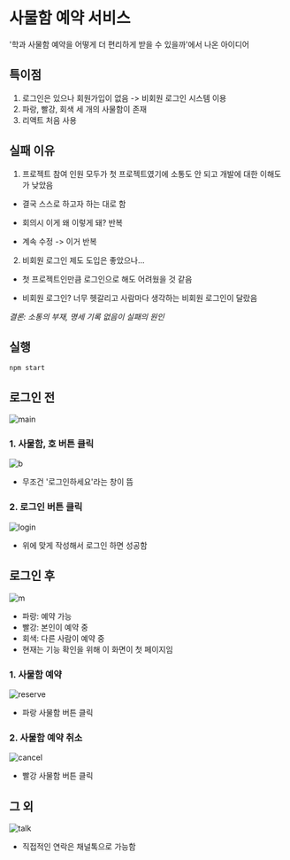 # 사물함 예약 서비스
'학과 사물함 예약을 어떻게 더 편리하게 받을 수 있을까'에서 나온 아이디어


## 특이점
1. 로그인은 있으나 회원가입이 없음 -> 비회원 로그인 시스템 이용
2. 파랑, 빨강, 회색 세 개의 사물함이 존재
3. 리액트 처음 사용

## 실패 이유
1. 프로젝트 참여 인원 모두가 첫 프로젝트였기에 소통도 안 되고 개발에 대한 이해도가 낮았음

* 결국 스스로 하고자 하는 대로 함 

* 회의시 이게 왜 이렇게 돼?  반복

* 계속 수정 -> 이거 반복

2. 비회원 로그인 제도 도입은 좋았으나...

* 첫 프로젝트인만큼 로그인으로 해도 어려웠을 것 같음

* 비회원 로그인? 너무 헷갈리고 사람마다 생각하는 비회원 로그인이 달랐음

*결론: 소통의 부재, 명세 기록 없음이 실패의 원인*


## 실행
```
npm start
```

## 로그인 전
![main](https://user-images.githubusercontent.com/97522726/222481500-2df8af16-fa96-4dd3-807c-74dfaaf1a02c.png)

### 1. 사물함, 호 버튼 클릭
![b](https://user-images.githubusercontent.com/97522726/222510510-00260148-dc0d-4d77-b814-38f3f8d4c32f.png)
* 무조건 '로그인하세요'라는 창이 뜸 

### 2. 로그인 버튼 클릭
![login](https://user-images.githubusercontent.com/97522726/222482383-38be5538-9d54-4294-b89a-e3b1d9224eee.png)
* 위에 맞게 작성해서 로그인 하면 성공함

## 로그인 후
![m](https://user-images.githubusercontent.com/97522726/222510722-2e6c5165-8e5e-4269-9c05-3b7a5d7fbb3c.png)
 * 파랑: 예약 가능 
 * 빨강: 본인이 예약 중 
 * 회색: 다른 사람이 예약 중
 * 현재는 기능 확인을 위해 이 화면이 첫 페이지임
 
### 1. 사물함 예약
![reserve](https://user-images.githubusercontent.com/97522726/222483735-63011362-53b4-40cc-9aad-afef12611323.png)
* 파랑 사물함 버튼 클릭

### 2. 사물함 예약 취소
![cancel](https://user-images.githubusercontent.com/97522726/222483893-c63a82ff-39fc-414a-a5a9-f08587884511.png)
* 빨강 사물함 버튼 클릭

## 그 외
![talk](https://user-images.githubusercontent.com/97522726/222484173-69ff4bd5-1281-497c-8604-f591bf1c675d.png)
* 직접적인 연락은 채널톡으로 가능함
